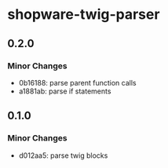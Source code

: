 # shopware-twig-parser

## 0.2.0

### Minor Changes

- 0b16188: parse parent function calls
- a1881ab: parse if statements

## 0.1.0

### Minor Changes

- d012aa5: parse twig blocks
